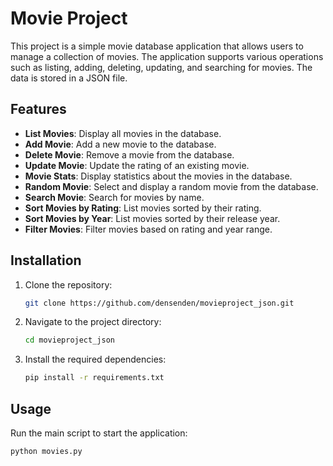 # Movie Project

This project is a simple movie database application that allows users to manage a collection of movies. The application supports various operations such as listing, adding, deleting, updating, and searching for movies. The data is stored in a JSON file.

## Features

- **List Movies**: Display all movies in the database.
- **Add Movie**: Add a new movie to the database.
- **Delete Movie**: Remove a movie from the database.
- **Update Movie**: Update the rating of an existing movie.
- **Movie Stats**: Display statistics about the movies in the database.
- **Random Movie**: Select and display a random movie from the database.
- **Search Movie**: Search for movies by name.
- **Sort Movies by Rating**: List movies sorted by their rating.
- **Sort Movies by Year**: List movies sorted by their release year.
- **Filter Movies**: Filter movies based on rating and year range.

## Installation

1. Clone the repository:
    ```sh
    git clone https://github.com/densenden/movieproject_json.git
    ```
2. Navigate to the project directory:
    ```sh
    cd movieproject_json
    ```
3. Install the required dependencies:
    ```sh
    pip install -r requirements.txt
    ```

## Usage

Run the main script to start the application:
```sh
python movies.py